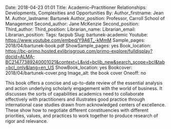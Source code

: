Date: 2018-04-23 01:01
Title: Academic–Practitioner Relationships: Developments, Complexities and Opportunities
By:
Author_firstname: Jean M. 
Author_lastname: Bartunek 
Author_position: Professor, Carroll School of Management
Second_author: Jane McKenzie
Second_position:
Third_author:
Third_position:
Librarian_name:
Librarian_email:
Librarian_position:
Tags: facpub
Slug: bartunek-academic
Youtube: https://www.youtube.com/embed/Y9A6T_-kMmM
Sample_pages: 2018/04/bartunek-book.pdf
ShowSample_pages: yes
Book_location: https://bc-primo.hosted.exlibrisgroup.com/primo-explore/fulldisplay?docid=ALMA-BC21477389240001021&context=L&vid=bclib_new&search_scope=bcl&tab=bcl_only&lang=en_US
ShowBook_location: yes
Bookcover: 2018/04/bartunek-cover.png
Image_alt: the book cover
Oneoff: no

This book offers a concise and up-to-date review of the essential analysis and action underlying scholarly engagement with the world of business. It discusses the sorts of capabilities academics need to collaborate effectively with practitioners and illustrates good practice through international case studies drawn from acknowledged centers of excellence. These show how to negotiate different constituencies with different priorities, values, and practices to work together to produce research of rigor and relevance.
